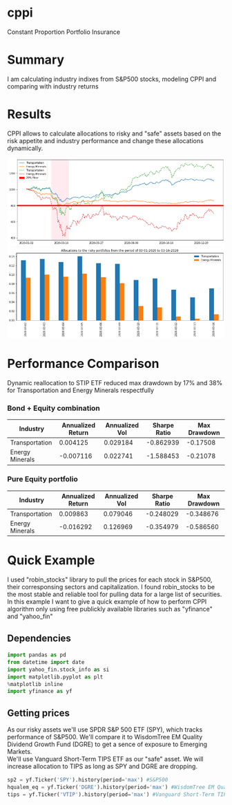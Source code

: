 # cppi
Constant Proportion Portfolio Insurance
# Summary
I am calculating industry indixes from S&P500 stocks, modeling CPPI and comparing with industry returns
# Results
CPPI allows to calculate allocations to risky and "safe" assets based on the risk appetite and industry performance and change these allocations dynamically.

![image info](./riskysafe.png)
<br>
![image info](./riskyalloc.png)

# Performance Comparison
Dynamic reallocation to STIP ETF reduced max drawdown by 17% and 38% for Transportation and Energy Minerals respectfully
### Bond + Equity combination
| Industry | Annualized Return | Annualized Vol | Sharpe Ratio | Max Drawdown |
|--------------|---|---|---|---|
|Transportation| 0.004125  |  0.029184 | -0.862939	  |  -0.17508 |
|Energy Minerals| -0.007116	  | 0.022741	  | -1.588453	  |-0.21078   |

### Pure Equity portfolio
| Industry | Annualized Return | Annualized Vol | Sharpe Ratio | Max Drawdown |
|--------------|---|---|---|---|
|Transportation| 0.009863	  |  0.079046 | -0.248029	  |  -0.348676 |
|Energy Minerals| -0.016292	  | 0.126969	  | -0.354979	  |-0.586560   |

# Quick Example
I used "robin_stocks" library to pull the prices for each stock in S&P500, their corresponsing sectors and capitalization. I found robin_stocks to be the most stable and reliable tool for pulling data for a large list of securities. <br>
In this example I want to give a quick example of how to perform CPPI algorithm only using free publickly available libraries such as "yfinance" and "yahoo_fin"

## Dependencies
```python
import pandas as pd
from datetime import date
import yahoo_fin.stock_info as si
import matplotlib.pyplot as plt
%matplotlib inline
import yfinance as yf
```
## Getting prices
As our risky assets we'll use SPDR S&P 500 ETF (SPY), which tracks performance of S&P500. We'll compare it to WisdomTree EM Quality Dividend Growth Fund (DGRE) to get a sence of exposure to Emerging Markets.<br>
We'll use Vanguard Short-Term TIPS ETF as our "safe" asset. We will increase allocation to TIPS as long as SPY and DGRE are dropping.
```python
sp2 = yf.Ticker('SPY').history(period='max') #S&P500
hqualem_eq = yf.Ticker('DGRE').history(period='max') #WisdomTree EM Quality Dividend Growth Fund
tips = yf.Ticker('VTIP').history(period='max') #Vanguard Short-Term TIPS ETF
```





